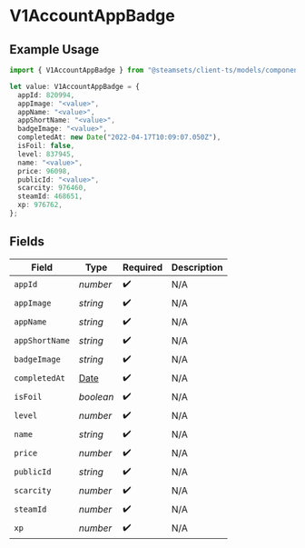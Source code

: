 # V1AccountAppBadge

## Example Usage

```typescript
import { V1AccountAppBadge } from "@steamsets/client-ts/models/components";

let value: V1AccountAppBadge = {
  appId: 820994,
  appImage: "<value>",
  appName: "<value>",
  appShortName: "<value>",
  badgeImage: "<value>",
  completedAt: new Date("2022-04-17T10:09:07.050Z"),
  isFoil: false,
  level: 837945,
  name: "<value>",
  price: 96098,
  publicId: "<value>",
  scarcity: 976460,
  steamId: 468651,
  xp: 976762,
};
```

## Fields

| Field                                                                                         | Type                                                                                          | Required                                                                                      | Description                                                                                   |
| --------------------------------------------------------------------------------------------- | --------------------------------------------------------------------------------------------- | --------------------------------------------------------------------------------------------- | --------------------------------------------------------------------------------------------- |
| `appId`                                                                                       | *number*                                                                                      | :heavy_check_mark:                                                                            | N/A                                                                                           |
| `appImage`                                                                                    | *string*                                                                                      | :heavy_check_mark:                                                                            | N/A                                                                                           |
| `appName`                                                                                     | *string*                                                                                      | :heavy_check_mark:                                                                            | N/A                                                                                           |
| `appShortName`                                                                                | *string*                                                                                      | :heavy_check_mark:                                                                            | N/A                                                                                           |
| `badgeImage`                                                                                  | *string*                                                                                      | :heavy_check_mark:                                                                            | N/A                                                                                           |
| `completedAt`                                                                                 | [Date](https://developer.mozilla.org/en-US/docs/Web/JavaScript/Reference/Global_Objects/Date) | :heavy_check_mark:                                                                            | N/A                                                                                           |
| `isFoil`                                                                                      | *boolean*                                                                                     | :heavy_check_mark:                                                                            | N/A                                                                                           |
| `level`                                                                                       | *number*                                                                                      | :heavy_check_mark:                                                                            | N/A                                                                                           |
| `name`                                                                                        | *string*                                                                                      | :heavy_check_mark:                                                                            | N/A                                                                                           |
| `price`                                                                                       | *number*                                                                                      | :heavy_check_mark:                                                                            | N/A                                                                                           |
| `publicId`                                                                                    | *string*                                                                                      | :heavy_check_mark:                                                                            | N/A                                                                                           |
| `scarcity`                                                                                    | *number*                                                                                      | :heavy_check_mark:                                                                            | N/A                                                                                           |
| `steamId`                                                                                     | *number*                                                                                      | :heavy_check_mark:                                                                            | N/A                                                                                           |
| `xp`                                                                                          | *number*                                                                                      | :heavy_check_mark:                                                                            | N/A                                                                                           |
